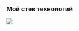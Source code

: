 ### Мой стек технологий

<img src="https://img.shields.io/badge/Python-00BFFF?style=for-the-badge&logo=НАЗВАНИЕ ЛОГОТИПА&logoColor=ЦВЕТ ЛОГОТИПА"/>